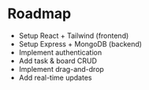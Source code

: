 # Roadmap
- Setup React + Tailwind (frontend)
- Setup Express + MongoDB (backend)
- Implement authentication
- Add task & board CRUD
- Implement drag-and-drop
- Add real-time updates
